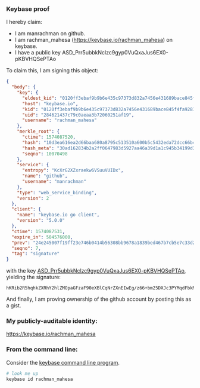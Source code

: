 ### Keybase proof

I hereby claim:

  * I am manrachman on github.
  * I am rachman_mahesa (https://keybase.io/rachman_mahesa) on keybase.
  * I have a public key ASD_Prr5ubbkNclzc9gyp0VuQxaJus6EX0-pKBVHQSePTAo

To claim this, I am signing this object:

```json
{
  "body": {
    "key": {
      "eldest_kid": "0120ff3ebaf9b9b6e435c97373d832a7456e431689bace845f4fa928154741278f4c0a",
      "host": "keybase.io",
      "kid": "0120ff3ebaf9b9b6e435c97373d832a7456e431689bace845f4fa928154741278f4c0a",
      "uid": "284621437c79c0aeaa3b72060251af19",
      "username": "rachman_mahesa"
    },
    "merkle_root": {
      "ctime": 1574087520,
      "hash": "10d3ea616ea2d66baa680a8795c513510a600b5c5432eda72dcc66b42db21ad81cb28ece52caeb6fbe2b1decd351a2076b45929bbd0d9d64ea263a83bf83630e",
      "hash_meta": "30ad162834b2a2ff0647983d5927aa46a39d1a1c945b34199d3b170de39ee1cb",
      "seqno": 10070498
    },
    "service": {
      "entropy": "KcXrG2XZxraekw6VSuuVUIDx",
      "name": "github",
      "username": "manrachman"
    },
    "type": "web_service_binding",
    "version": 2
  },
  "client": {
    "name": "keybase.io go client",
    "version": "5.0.0"
  },
  "ctime": 1574087531,
  "expire_in": 504576000,
  "prev": "24e245007f19ff23e746b0414b56308bb9678a1839bed467b7cb5e7c33d21c3e",
  "seqno": 7,
  "tag": "signature"
}
```

with the key [ASD_Prr5ubbkNclzc9gyp0VuQxaJus6EX0-pKBVHQSePTAo](https://keybase.io/rachman_mahesa), yielding the signature:

```
hKRib2R5hqhkZXRhY2hlZMOpaGFzaF90eXBlCqNrZXnEIwEg/z66+bm25DXJc3PYMqdFbkMWibrOhF9PqSgVR0Enj0wKp3BheWxvYWTESpcCB8QgJOJFAH8Z/yPnRrBBS1Ywi7lnihg5vtRnt8tefDPSHD7EIH4K5pagdZhLkaN7dZwlEI6kj/5ceZzVfV6HXlX7GXb3AgHCo3NpZ8RAZp++ZcR6+GgUgZ2Q4dJYZNiny2pz35obKv2z7tZe5zN4k3P/HqGJfOGhJwFM/gMagqlLGWgY5mSFZkEpgZCcCqhzaWdfdHlwZSCkaGFzaIKkdHlwZQildmFsdWXEIO8wBVkmFrOBhSl0J+6fyUEXflxtGUrAKyIU5FdMjnPAo3RhZ80CAqd2ZXJzaW9uAQ==

```

And finally, I am proving ownership of the github account by posting this as a gist.

### My publicly-auditable identity:

https://keybase.io/rachman_mahesa

### From the command line:

Consider the [keybase command line program](https://keybase.io/download).

```bash
# look me up
keybase id rachman_mahesa
```
